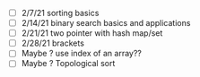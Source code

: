 - [ ] 2/7/21 sorting basics 
- [ ] 2/14/21 binary search basics and applications
- [ ] 2/21/21 two pointer with hash map/set
- [ ] 2/28/21 brackets 
- [ ] Maybe ? use index of an array?? 
- [ ] Maybe ? Topological sort